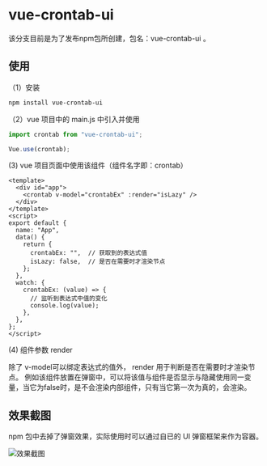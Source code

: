 # vue-crontab-ui

该分支目前是为了发布npm包所创建，包名：vue-crontab-ui 。


## 使用 ##

（1）安装
```bash
npm install vue-crontab-ui 
```
（2）vue 项目中的 main.js 中引入并使用

```js
import crontab from "vue-crontab-ui";

Vue.use(crontab);
```
(3) vue 项目页面中使用该组件（组件名字即：crontab）
```vue
<template>
  <div id="app">
    <crontab v-model="crontabEx" :render="isLazy" />
  </div>
</template>
<script>
export default {
  name: "App",
  data() {
    return {
      crontabEx: "",  // 获取到的表达式值
      isLazy: false,  // 是否在需要时才渲染节点
    };
  },
  watch: {
    crontabEx: (value) => {
      // 监听到表达式中值的变化
      console.log(value);
    },
  },
};
</script>

```
(4) 组件参数 render

除了 v-model可以绑定表达式的值外， render 用于判断是否在需要时才渲染节点。
例如该组件放置在弹窗中，可以将该值与组件是否显示与隐藏使用同一变量，当它为false时，是不会渲染内部组件，只有当它第一次为真的，会渲染。

## 效果截图 ##
npm 包中去掉了弹窗效果，实际使用时可以通过自已的 UI 弹窗框架来作为容器。

![效果截图](https://jingjingke.github.io/crontab/src/assets/effect.png)
